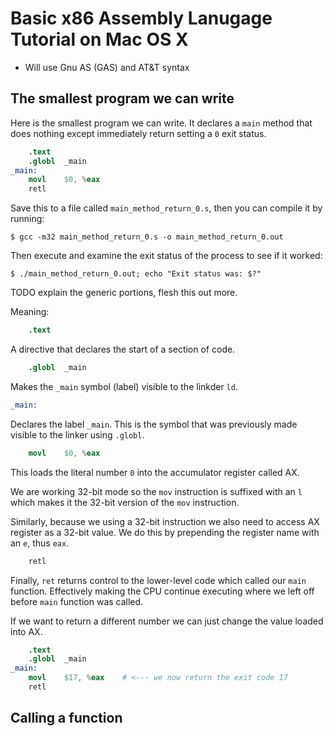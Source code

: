 # Basic x86 Assembly Lanugage Tutorial on Mac OS X

* Will use Gnu AS (GAS) and AT&T syntax

## The smallest program we can write

Here is the smallest program we can write. It declares a `main` method that does nothing except immediately return setting a `0` exit status.

```s
	.text
	.globl	_main
_main:
	movl	$0, %eax
	retl
```

Save this to a file called `main_method_return_0.s`, then you can compile it by running:

```
$ gcc -m32 main_method_return_0.s -o main_method_return_0.out
```

Then execute and examine the exit status of the process to see if it worked:

```
$ ./main_method_return_0.out; echo "Exit status was: $?"
```

TODO explain the generic portions, flesh this out more.

Meaning:

```s
	.text
```

A directive that declares the start of a section of code.

```s
	.globl	_main
```

Makes the `_main` symbol (label) visible to the linkder `ld`.

```s
_main:
```

Declares the label `_main`. This is the symbol that was previously made visible to the linker using `.globl`.


```s
	movl	$0, %eax
```

This loads the literal number `0` into the accumulator register called AX.

We are working 32-bit mode so the `mov` instruction is suffixed with an `l` which makes it the 32-bit version of the `mov` instruction.

Similarly, because we using a 32-bit instruction we also need to access AX register as a 32-bit value. We do this by prepending the register name with an `e`, thus `eax`.

```s
	retl
```

Finally, `ret` returns control to the lower-level code which called our `main` function. Effectively making the CPU continue executing where we left off before `main` function was called.

If we want to return a different number we can just change the value loaded into AX.

```s
	.text
	.globl	_main
_main:
	movl	$17, %eax    # <--- we now return the exit code 17
	retl
```

## Calling a function
